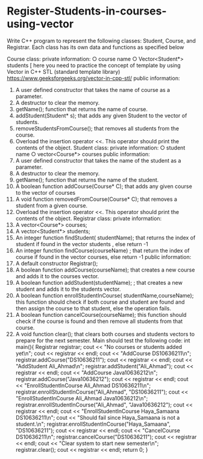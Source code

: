 # Register-Students-in-courses-using-vector

Write C++ program to represent the following classes: Student, Course, and Registrar.
Each class has its own data and functions as specified below

Course class:
private information:
○ course name
○ Vector<Student*> students [ here you need to practice the concept of template by using
Vector in C++ STL (standard template library)
https://www.geeksforgeeks.org/vector-in-cpp-stl/
public information:
1. A user defined constructor that takes the name of course as a parameter.
2. A destructor to clear the memory.
3. getName(); function that returns the name of course.
4. addStudent(Student* s); that adds any given Student to the vector of students.
5. removeStudentsFromCourse(); that removes all students from the course.
6. Overload the insertion operator <<. This operator should print the contents of the object.
Student class:
private information:
○ student name
○ vector<Course*> courses
public information:
1. A user defined constructor that takes the name of the student as a parameter.
2. A destructor to clear the memory.
3. getName(); function that returns the name of the student.
4. A boolean function addCourse(Course* C); that adds any given course to the vector of courses
5. A void function removedFromCourse(Course* C); that removes a student from a given course.
6. Overload the insertion operator <<. This operator should print the contents of the object.
Registrar class:
private information:
1. A vector<Course*> courses;
1. A vector<Student*> students;
2. An integer function findStudent( studentName); that returns the index of student if found in the
vector students , else return -1
3. An integer function findCourse(courseName) ; that return the index of course if found in the
vector courses, else return -1
public information:
1. A default constructor Registrar();
2. A boolean function addCourse(courseName); that creates a new course and adds it to the
courses vector.
3. A boolean function addStudent(studentName); ; that creates a new student and adds it to the
students vector.
4. A boolean function enrollStudentInCourse( studentName,courseName); this function should
check if both course and student are found and then assign the course to that student, else the
operation fails.
5. A boolean function cancelCourse(courseName); this function should check if the course is
found and then remove all students from that course.
6. A void function clear(); that clears both courses and students vectors to prepare for the next
semester.
Main should test the following code:
int main(){
Registrar registrar;
cout << "No courses or students added yet\n";
cout << registrar << endl;
cout << "AddCourse DS10636211\n";
registrar.addCourse("DS10636211");
cout << registrar << endl;
cout << "AddStudent Ali_Ahmad\n";
registrar.addStudent("Ali_Ahmad");
cout << registrar << endl;
cout << "AddCourse Java10636212\n";
registrar.addCourse("Java10636212");
cout << registrar << endl;
cout << "EnrollStudentInCourse Ali_Ahmad DS10636211\n";
registrar.enrollStudentInCourse("Ali_Ahmad", "DS10636211");
cout << "EnrollStudentInCourse Ali_Ahmad Java10636212\n";
registrar.enrollStudentInCourse("Ali_Ahmad", "Java10636212");
cout << registrar << endl;
cout << "EnrollStudentInCourse Haya_Samaana DS10636211\n";
cout << "Should fail since Haya_Samaana is not a student.\n";
registrar.enrollStudentInCourse("Haya_Samaana", "DS10636211");
cout << registrar << endl;
cout << "CancelCourse DS10636211\n";
registrar.cancelCourse("DS10636211");
cout << registrar << endl;
cout << "Clear system to start new semester\n";
registrar.clear();
cout << registrar << endl;
return 0;
}

